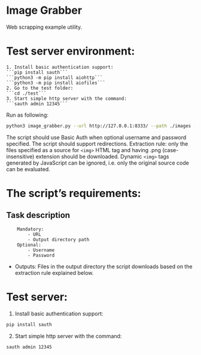 # Image Grabber
Web scrapping example utility.

# Test server environment:
    1. Install basic authentication support:
    ```pip install sauth```
    ```python3 -m pip install aiohttp```
    ```python3 -m pip install aiofiles```
    2. Go to the test folder:
    ```cd ./test```
    3. Start simple http server with the command:
    ```sauth admin 12345```

Run as following:
```bash
python3 image_grabber.py --url http://127.0.0.1:8333/ --path ./images --username admin --password 12345
```
The script should use Basic Auth when optional username and password specified.
The script should support redirections.
Extraction rule: only the files specified as a source for ```<img>``` HTML tag and having .png (case-insensitive) extension should be downloaded.
Dynamic ```<img>``` tags generated by JavaScript can be ignored, i.e. only the original source code can be evaluated.

# The script’s requirements:
## Task description
```yaml- Inputs:
    Mandatory:
        - URL
        - Output directory path
    Optional:
        - Username
        - Password
```
- Outputs:
    Files in the output directory the script downloads based on the extraction rule explained below.

# Test server:
1. Install basic authentication support:
```bash
pip install sauth
```
2. Start simple http server with the command:
```bash
sauth admin 12345
```

